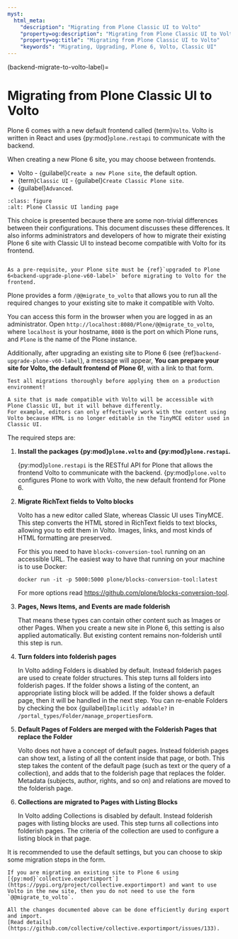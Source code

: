 ```yaml
---
myst:
  html_meta:
    "description": "Migrating from Plone Classic UI to Volto"
    "property=og:description": "Migrating from Plone Classic UI to Volto"
    "property=og:title": "Migrating from Plone Classic UI to Volto"
    "keywords": "Migrating, Upgrading, Plone 6, Volto, Classic UI"
---
```


(backend-migrate-to-volto-label)=

# Migrating from Plone Classic UI to Volto

Plone 6 comes with a new default frontend called {term}`Volto`.
Volto is written in React and uses {py:mod}`plone.restapi` to communicate with the backend.

When creating a new Plone 6 site, you may choose between frontends.

-   Volto - {guilabel}`Create a new Plone site`, the default option.
-   {term}`Classic UI` - {guilabel}`Create Classic Plone site`.
-   {guilabel}`Advanced`.

```{image} /_static/plone-classic-ui-landing-page.png
:class: figure
:alt: Plone Classic UI landing page
```

This choice is presented because there are some non-trivial differences between their configurations.
This document discusses these differences.
It also informs administrators and developers of how to migrate their existing Plone 6 site with Classic UI to instead become compatible with Volto for its frontend.

```{important}

As a pre-requisite, your Plone site must be {ref}`upgraded to Plone 6<backend-upgrade-plone-v60-label>` before migrating to Volto for the frontend.

```

Plone provides a form `/@@migrate_to_volto` that allows you to run all the required changes to your existing site to make it compatible with Volto.

You can access this form in the browser when you are logged in as an administrator.
Open `http://localhost:8080/Plone/@@migrate_to_volto`, where `localhost` is your hostname, `8080` is the port on which Plone runs, and `Plone` is the name of the Plone instance.

Additionally, after upgrading an existing site to Plone 6 (see {ref}`backend-upgrade-plone-v60-label`), a message will appear, **You can prepare your site for Volto, the default frontend of Plone 6!**, with a link to that form.

```{warning}
Test all migrations thoroughly before applying them on a production environment!

A site that is made compatible with Volto will be accessible with Plone Classic UI, but it will behave differently.
For example, editors can only effectively work with the content using Volto because HTML is no longer editable in the TinyMCE editor used in Classic UI.
```

The required steps are:

1.  **Install the packages {py:mod}`plone.volto` and {py:mod}`plone.restapi`.**

    {py:mod}`plone.restapi` is the RESTful API for Plone that allows the frontend Volto to communicate with the backend.
    {py:mod}`plone.volto` configures Plone to work with Volto, the new default frontend for Plone 6.

1.  **Migrate RichText fields to Volto blocks**

    Volto has a new editor called Slate, whereas Classic UI uses TinyMCE.
    This step converts the HTML stored in RichText fields to text blocks, allowing you to edit them in Volto.
    Images, links, and most kinds of HTML formatting are preserved.

    For this you need to have `blocks-conversion-tool` running on an accessible URL.
    The easiest way to have that running on your machine is to use Docker:

    ```shell
    docker run -it -p 5000:5000 plone/blocks-conversion-tool:latest
    ```

    For more options read https://github.com/plone/blocks-conversion-tool.

1.  **Pages, News Items, and Events are made folderish**

    That means these types can contain other content such as Images or other Pages.
    When you create a new site in Plone 6, this setting is also applied automatically.
    But existing content remains non-folderish until this step is run.

1.  **Turn folders into folderish pages**

    In Volto adding Folders is disabled by default.
    Instead folderish pages are used to create folder structures.
    This step turns all folders into folderish pages.
    If the folder shows a listing of the content, an appropriate listing block will be added.
    If the folder shows a default page, then it will be handled in the next step.
    You can re-enable Folders by checking the box {guilabel}`Implicitly addable?` in ``/portal_types/Folder/manage_propertiesForm``.

1.  **Default Pages of Folders are merged with the Folderish Pages that replace the Folder**

    Volto does not have a concept of default pages.
    Instead folderish pages can show text, a listing of all the content inside that page, or both.
    This step takes the content of the default page (such as text or the query of a collection), and adds that to the folderish page that replaces the folder.
    Metadata (subjects, author, rights, and so on) and relations are moved to the folderish page.


1.  **Collections are migrated to Pages with Listing Blocks**

    In Volto adding Collections is disabled by default.
    Instead folderish pages with listing blocks are used.
    This step turns all collections into folderish pages.
    The criteria of the collection are used to configure a listing block in that page.

It is recommended to use the default settings, but you can choose to skip some migration steps in the form.

```{note}
If you are migrating an existing site to Plone 6 using [{py:mod}`collective.exportimport`](https://pypi.org/project/collective.exportimport) and want to use Volto in the new site, then you do not need to use the form `@@migrate_to_volto`.

All the changes documented above can be done efficiently during export and import.
[Read details](https://github.com/collective/collective.exportimport/issues/133).
```
